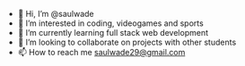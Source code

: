 - 👋 Hi, I’m @saulwade
- 👀 I’m interested in coding, videogames and sports
- 🌱 I’m currently learning full stack web development
- 💞️ I’m looking to collaborate on projects with other students
- 📫 How to reach me saulwade29@gmail.com

<!---
saulwade/saulwade is a ✨ special ✨ repository because its `README.md` (this file) appears on your GitHub profile.
You can click the Preview link to take a look at your changes.
--->
